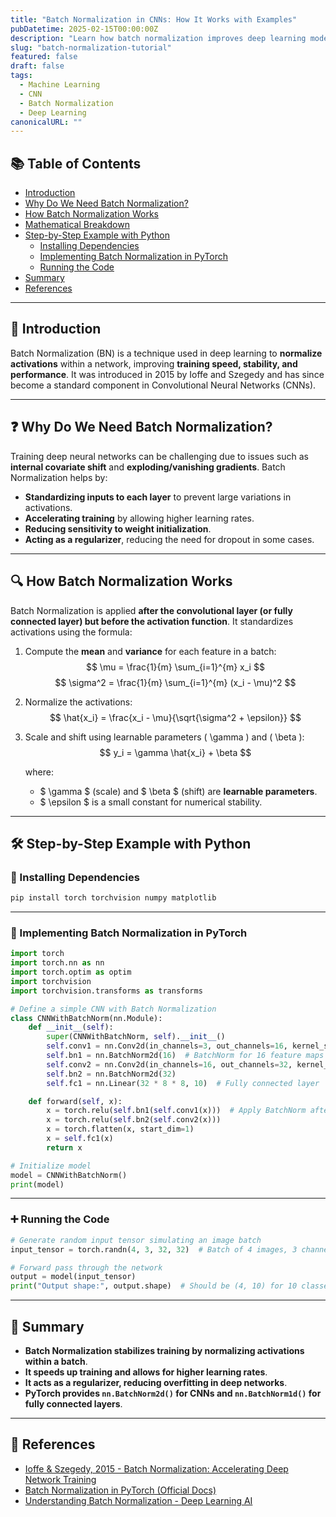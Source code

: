 ```yaml
---
title: "Batch Normalization in CNNs: How It Works with Examples"
pubDatetime: 2025-02-15T00:00:00Z
description: "Learn how batch normalization improves deep learning models, particularly CNNs. This guide explains the concept, benefits, and provides a PyTorch implementation."
slug: "batch-normalization-tutorial"
featured: false
draft: false
tags:
  - Machine Learning
  - CNN
  - Batch Normalization
  - Deep Learning
canonicalURL: ""
---
```


## 📚 Table of Contents

- [Introduction](#introduction)
- [Why Do We Need Batch Normalization?](#why-do-we-need-batch-normalization)
- [How Batch Normalization Works](#how-batch-normalization-works)
- [Mathematical Breakdown](#mathematical-breakdown)
- [Step-by-Step Example with Python](#step-by-step-example-with-python)
  - [Installing Dependencies](#installing-dependencies)
  - [Implementing Batch Normalization in PyTorch](#implementing-batch-normalization-in-pytorch)
  - [Running the Code](#running-the-code)
- [Summary](#summary)
- [References](#references)

---

## 🚀 Introduction

Batch Normalization (BN) is a technique used in deep learning to **normalize activations** within a network, improving **training speed, stability, and performance**. It was introduced in 2015 by Ioffe and Szegedy and has since become a standard component in Convolutional Neural Networks (CNNs).

---


## ❓ Why Do We Need Batch Normalization?

Training deep neural networks can be challenging due to issues such as **internal covariate shift** and **exploding/vanishing gradients**. Batch Normalization helps by:

- **Standardizing inputs to each layer** to prevent large variations in activations.
- **Accelerating training** by allowing higher learning rates.
- **Reducing sensitivity to weight initialization**.
- **Acting as a regularizer**, reducing the need for dropout in some cases.

---

## 🔍 How Batch Normalization Works

Batch Normalization is applied **after the convolutional layer (or fully connected layer) but before the activation function**. It standardizes activations using the formula:

1. Compute the **mean** and **variance** for each feature in a batch:
   $$
   \mu = \frac{1}{m} \sum_{i=1}^{m} x_i
   $$
   $$
   \sigma^2 = \frac{1}{m} \sum_{i=1}^{m} (x_i - \mu)^2
   $$

2. Normalize the activations:
   $$
   \hat{x_i} = \frac{x_i - \mu}{\sqrt{\sigma^2 + \epsilon}}
   $$

3. Scale and shift using learnable parameters \( \gamma \) and \( \beta \):
   $$
   y_i = \gamma \hat{x_i} + \beta
   $$

   where:
    - $ \gamma $ (scale) and $ \beta $ (shift) are **learnable parameters**.
    - $ \epsilon $ is a small constant for numerical stability.


---

## 🛠️ Step-by-Step Example with Python

### 📌 Installing Dependencies

```bash
pip install torch torchvision numpy matplotlib
```

---

### 🔧 Implementing Batch Normalization in PyTorch

```python
import torch
import torch.nn as nn
import torch.optim as optim
import torchvision
import torchvision.transforms as transforms

# Define a simple CNN with Batch Normalization
class CNNWithBatchNorm(nn.Module):
    def __init__(self):
        super(CNNWithBatchNorm, self).__init__()
        self.conv1 = nn.Conv2d(in_channels=3, out_channels=16, kernel_size=3, padding=1)
        self.bn1 = nn.BatchNorm2d(16)  # BatchNorm for 16 feature maps
        self.conv2 = nn.Conv2d(in_channels=16, out_channels=32, kernel_size=3, padding=1)
        self.bn2 = nn.BatchNorm2d(32)
        self.fc1 = nn.Linear(32 * 8 * 8, 10)  # Fully connected layer

    def forward(self, x):
        x = torch.relu(self.bn1(self.conv1(x)))  # Apply BatchNorm after conv
        x = torch.relu(self.bn2(self.conv2(x)))
        x = torch.flatten(x, start_dim=1)
        x = self.fc1(x)
        return x

# Initialize model
model = CNNWithBatchNorm()
print(model)
```

---

### ➕ Running the Code

```python
# Generate random input tensor simulating an image batch
input_tensor = torch.randn(4, 3, 32, 32)  # Batch of 4 images, 3 channels (RGB), 32x32 size

# Forward pass through the network
output = model(input_tensor)
print("Output shape:", output.shape)  # Should be (4, 10) for 10 classes
```

---

## 🎯 Summary

- **Batch Normalization stabilizes training by normalizing activations within a batch**.
- **It speeds up training and allows for higher learning rates**.
- **It acts as a regularizer, reducing overfitting in deep networks**.
- **PyTorch provides `nn.BatchNorm2d()` for CNNs and `nn.BatchNorm1d()` for fully connected layers**.

---

## 📖 References

- [Ioffe & Szegedy, 2015 - Batch Normalization: Accelerating Deep Network Training](https://arxiv.org/abs/1502.03167)
- [Batch Normalization in PyTorch (Official Docs)](https://pytorch.org/docs/stable/generated/torch.nn.BatchNorm2d.html)
- [Understanding Batch Normalization - Deep Learning AI](https://deep-learning.ai/the-batch-norm-trick/)
